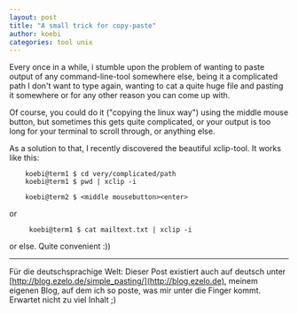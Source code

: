 ```yaml
---
layout: post
title: "A small trick for copy-paste"
author: koebi
categories: tool unix
---
```


Every once in a while, i stumble upon the problem of wanting to paste output of
any command-line-tool somewhere else, being it a complicated path I don't want
to type again, wanting to cat a quite huge file and pasting it somewhere or for
any other reason you can come up with.

Of course, you could do it ("copying the linux way") using the middle mouse
button, but sometimes this gets quite complicated, or your output is too long
for your terminal to scroll through, or anything else.

As a solution to that, I recently discovered the beautiful xclip-tool.
It works like this:

~~~
	koebi@term1 $ cd very/complicated/path
	koebi@term1 $ pwd | xclip -i

	koebi@term2 $ <middle mousebutton><enter>
~~~
or

~~~
     koebi@term1 $ cat mailtext.txt | xclip -i
~~~

or else. Quite convenient :))

- - -
Für die deutschsprachige Welt: Dieser Post existiert auch auf deutsch unter
[http://blog.ezelo.de/simple_pasting/](http://blog.ezelo.de), meinem eigenen Blog, auf
dem ich so poste, was mir unter die Finger kommt. Erwartet nicht zu viel Inhalt
;)

